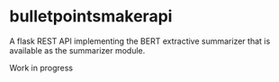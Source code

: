 # bulletpointsmakerapi

A flask REST API implementing the BERT extractive summarizer that is available as the summarizer module.

Work in progress
